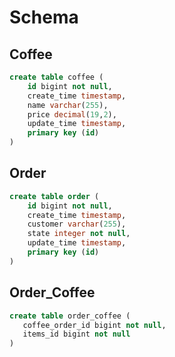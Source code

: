 # **Schema**

## **Coffee**

```SQL
create table coffee (
    id bigint not null,
    create_time timestamp,
    name varchar(255),
    price decimal(19,2),
    update_time timestamp,
    primary key (id)
)
```

## **Order**

```SQL
create table order (
    id bigint not null,
    create_time timestamp,
    customer varchar(255),
    state integer not null,
    update_time timestamp,
    primary key (id)
)
```

## **Order_Coffee**

```SQL
create table order_coffee (
   coffee_order_id bigint not null,
   items_id bigint not null
)
```